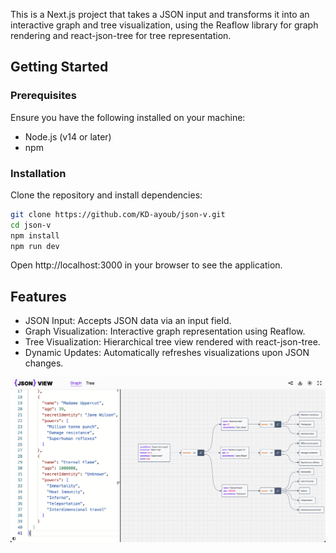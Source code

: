 This is a Next.js project that takes a JSON input and transforms it into an interactive graph and tree visualization, using the Reaflow library for graph rendering and react-json-tree for tree representation.

## Getting Started
### Prerequisites

Ensure you have the following installed on your machine:

- Node.js (v14 or later)
- npm 

### Installation

Clone the repository and install dependencies:
```bash
git clone https://github.com/KD-ayoub/json-v.git
cd json-v
npm install
npm run dev
```
Open http://localhost:3000 in your browser to see the application.

## Features

- JSON Input: Accepts JSON data via an input field.
- Graph Visualization: Interactive graph representation using Reaflow.
- Tree Visualization: Hierarchical tree view rendered with react-json-tree.
- Dynamic Updates: Automatically refreshes visualizations upon JSON changes.

![screenshot](public/Screenshot.png)


